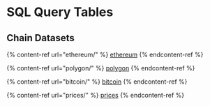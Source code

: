 # SQL Query Tables

## Chain Datasets

{% content-ref url="ethereum/" %}
[ethereum](ethereum/)
{% endcontent-ref %}

{% content-ref url="polygon/" %}
[polygon](polygon/)
{% endcontent-ref %}

{% content-ref url="bitcoin/" %}
[bitcoin](bitcoin/)
{% endcontent-ref %}

{% content-ref url="prices/" %}
[prices](prices/)
{% endcontent-ref %}

